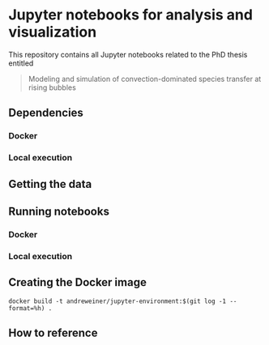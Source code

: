 # Jupyter notebooks for analysis and visualization

This repository contains all Jupyter notebooks related to the PhD thesis entitled

> Modeling and simulation of convection-dominated species transfer at rising bubbles

## Dependencies

### Docker

### Local execution

## Getting the data

## Running notebooks

### Docker

### Local execution

## Creating the Docker image

```
docker build -t andreweiner/jupyter-environment:$(git log -1 --format=%h) .
```

## How to reference
